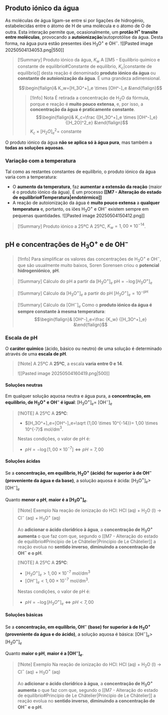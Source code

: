 ## Produto iónico da água
As moléculas de água ligam-se entre si por ligações de hidrogénio, estabelecidas entre o átomo de H de uma molécula e o átomo de O de outra. Esta interação permite que, ocasionalmente, um **protão H$^+$ transite entre moléculas**, provocando a **autoionização**/autoprotólise da água. Desta forma, na água pura estão presentes iões H$_3$O$^+$ e OH$^-$.
![[Pasted image 20250504134053.png|550]]

> [!Summary] Produto iónico da água, $K_w$
> A [[M5 - Equilíbrio químico e constante de equilíbrio#Constante de equilíbrio, $K_c$|constante de equilíbrio]] desta reação é denominado **produto iónico da água** ou **constante de autoionização da água**.
> É uma grandeza adimensional.
> 
>$$\begin{flalign}& K_w=[H_3O^+]_e \times [OH^-]_e &\end{flalign}$$
>
>>[!Info] Nota
>>É retirada a concentração de H$_2$O da fórmula, porque e reação é **muito pouco extensa**, e, por isso, a **concentração da água é praticamente constante**.
>>$$\begin{flalign}& K_c=\frac {[H_3O^+]_e \times [OH^-]_e} {[H_2O]^2_e} &\end{flalign}$$
>>$K_c \times [H_2O]^2_e=$ constante

O produto iónico da água **não se aplica só à água pura**, mas também a **todas as soluções aquosas**.
### Variação com a temperatura
Tal como as restantes constantes de equilíbrio, o produto iónico da água varia com a temperatura:
- O **aumento da temperatura**, faz **aumentar a extensão da reação** (maior é o produto iónico da água). É um processo **[[M7 - Alteração do estado de equilíbrio#Temperatura|endotérmico]]**
- A reação de autoionização da água é **muito pouco extensa** a **qualquer temperatura** e, portanto, os iões H$_3$O$^+$ e OH$^-$ existem sempre em pequenas quantidades.
![[Pasted image 20250504150412.png]]

> [!Summary] Produto iónico a 25ºC
> A 25ºC, $K_w=1,00 \times 10^{-14}$.

## pH e concentrações de H$_3$O$^+$ e de OH$^-$
>[!Info]
>Para simplificar os valores das concentrações de H$_3$O$^+$ e OH$^-$, que são usualmente muito baixos, Soren Sorensen criou o **potencial hidrogeniónico**, **pH**.

>[!Summary] Cálculo do pH a partir da [H$_3$O$^+$]$_e$
>$\text{pH}=-\log[H_3O^+]_e$

>[!Summary] Cálculo da [H$_3$O$^+$]$_e$ a partir do pH
>$[H_3O^+]_e=10^{-\text{pH}}$

> [!Summary] Cálculo da [OH$^-$]$_e$
> Como o **produto iónico da água é sempre constante à mesma temperatura**:
> $$\begin{flalign}& [OH^-]_e=\frac {K_w} {[H_3O^+]_e} &\end{flalign}$$

### Escala de pH
O **caráter químico** (ácido, básico ou neutro) de uma solução é determinado através de uma **escala de pH**.

> [!Note] A 25ºC
> A **25ºC**, a escala **varia entre 0 e 14**.
> 
> ![[Pasted image 20250504160419.png|500]]

#### Soluções neutras
Em qualquer solução aquosa neutra e água pura, a **concentração, em equilíbrio, de H$_3$O$^+$ e OH$^-$ é igual**:
\[H$_3$O$^+$]$_e=$ \[OH$^-$]$_e$

> [!NOTE] A 25ºC
> A **25ºC**:
> - $[H_3O^+]_e=[OH^-]_e=\sqrt {1,00 \times 10^{-14}}= 1,00 \times 10^{-7}$ mol/dm$^3$.
> 
> Nestas condições, o valor de pH é:
> - $pH=-\log[1,00\times 10^{-7}] \iff pH= 7,00$

#### Soluções ácidas
Se a **concentração, em equilíbrio, H$_3$O$^+$ (ácido) for superior à de OH$^-$ (proveniente da água e da base)**, a solução aquosa é ácida:
\[H$_3$O$^+$]$_e>$ \[OH$^-$]$_e$

Quanto **menor o pH**, **maior é a \[H$_3$O$^+$]$_e$**.

>[!Note] Exemplo
>Na reação de ionização do HCl:
>HCl (aq) + H$_2$O (l) $\longrightarrow$ Cl$^-$ (aq) + H$_3$O$^+$ (aq)
>
>Ao **adicionar o ácido clorídrico à água**, a **concentração de H$_3$O$^+$ aumenta** o que faz com que, segundo o [[M7 - Alteração do estado de equilíbrio#Princípio de Le Châtelier|Princípio de Le Châtelier]] a reação evolua no **sentido inverso**, **diminuindo a concentração de OH$^-$ e o pH**.

> [!NOTE] A 25ºC
> A **25ºC**:
> - $[H_3O^+]_e > 1,00 \times 10^{-7}$ mol/dm$^3$
> - $[OH^-]_e < 1,00 \times 10^{-7}$ mol/dm$^3$.
> 
> Nestas condições, o valor de pH é:
> - $pH=-\log[H_3O^+]_e \iff pH < 7,00$
#### Soluções básicas
Se a **concentração, em equilíbrio, OH$^-$ (base) for superior à de H$_3$O$^+$ (proveniente da água e do ácido)**, a solução aquosa é básica:
\[OH$^-$]$_e$>\[H$_3$O$^+$]$_e$ 

Quanto **maior o pH**, **maior é a \[OH$^-$]$_e$**.

>[!Note] Exemplo
>Na reação de ionização do HCl:
>HCl (aq) + H$_2$O (l) $\longrightarrow$ Cl$^-$ (aq) + H$_3$O$^+$ (aq)
>
>Ao **adicionar o ácido clorídrico à água**, a **concentração de H$_3$O$^+$ aumenta** o que faz com que, segundo o [[M7 - Alteração do estado de equilíbrio#Princípio de Le Châtelier|Princípio de Le Châtelier]] a reação evolua no **sentido inverso**, **diminuindo a concentração de OH$^-$ e o pH**.